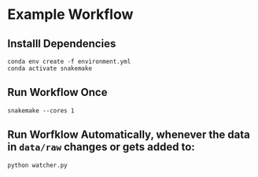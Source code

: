 # Example Workflow


## Installl Dependencies
```
conda env create -f environment.yml
conda activate snakemake
```

## Run Workflow Once

```
snakemake --cores 1
```

## Run Worfklow Automatically, whenever the data in `data/raw` changes or gets added to:

```
python watcher.py
```



